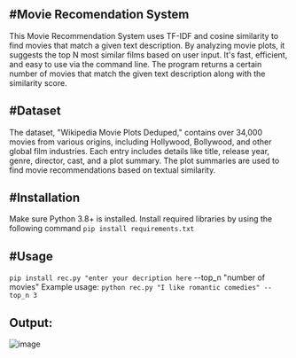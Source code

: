 #Movie Recomendation System
---
This Movie Recommendation System uses TF-IDF and cosine similarity to find movies that match a given text description. By analyzing movie plots, it suggests the top N most similar films based on user input. It's fast, efficient, and easy to use via the command line. The program returns a certain number of movies that match the given text description along with the similarity score.

#Dataset
---
The dataset, "Wikipedia Movie Plots Deduped," contains over 34,000 movies from various origins, including Hollywood, Bollywood, and other global film industries. Each entry includes details like title, release year, genre, director, cast, and a plot summary. The plot summaries are used to find movie recommendations based on textual similarity.

#Installation
---
Make sure Python 3.8+ is installed. Install required libraries by using the following command
`pip install requirements.txt`

#Usage
---
`pip install rec.py "enter your decription here` --top_n "number of movies"
Example usage:
`python rec.py "I like romantic comedies" --top_n 3`

Output:
---
![image](https://github.com/user-attachments/assets/d01b1e04-4ce1-4dd1-b425-f89e14e0c493)






